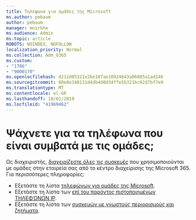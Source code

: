 ```yaml
---
title: Τηλέφωνα για ομάδες της Microsoft
ms.author: pebaum
author: pebaum
manager: mnirkhe
ms.audience: Admin
ms.topic: article
ROBOTS: NOINDEX, NOFOLLOW
localization_priority: Normal
ms.collection: Adm_O365
ms.custom:
- "1786"
- "9000170"
ms.openlocfilehash: d211d05321e2be107ae10924643a06085a1ad146
ms.sourcegitcommit: 60e8e348131d4db4d0d34ffe5b321bc92d7bf7e9
ms.translationtype: MT
ms.contentlocale: el-GR
ms.lasthandoff: 10/01/2019
ms.locfileid: "41969462"
---
```

# <a name="are-you-looking-for-phones-that-are-compatible-with-teams"></a>Ψάχνετε για τα τηλέφωνα που είναι συμβατά με τις ομάδες;

Ως διαχειριστής, [διαχειρίζεστε όλες τις συσκευές](https://docs.microsoft.com/microsoftteams/device-management) που χρησιμοποιούνται με ομάδες στην εταιρεία σας από το κέντρο διαχείρισης της Microsoft 365. Για περισσότερες πληροφορίες: 

- Εξετάστε τη λίστα [τηλεφώνων για ομάδες της Microsoft](https://docs.microsoft.com/microsoftteams/phones-for-teams). 
- Εξετάστε τη λίστα των [επί του παρόντος πιστοποιημένων ΤΗΛΕΦΏΝΩΝ IP](https://docs.microsoft.com/microsoftteams/teams-ip-phones#currently-certified-ip-phones). 
- Εξετάστε τη λίστα των [συσκευών με γνωστούς περιορισμούς και ζητήματα](https://support.office.com/article/control-calls-using-a-headset-in-teams-65d6e104-444d-4013-b8c2-f11317dd69a8). 